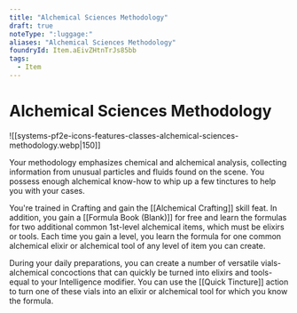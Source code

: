 ```yaml
---
title: "Alchemical Sciences Methodology"
draft: true
noteType: ":luggage:"
aliases: "Alchemical Sciences Methodology"
foundryId: Item.aEivZHtnTrJs85bb
tags:
  - Item
---
```


# Alchemical Sciences Methodology
![[systems-pf2e-icons-features-classes-alchemical-sciences-methodology.webp|150]]

Your methodology emphasizes chemical and alchemical analysis, collecting information from unusual particles and fluids found on the scene. You possess enough alchemical know-how to whip up a few tinctures to help you with your cases.

You're trained in Crafting and gain the [[Alchemical Crafting]] skill feat. In addition, you gain a [[Formula Book (Blank)]] for free and learn the formulas for two additional common 1st-level alchemical items, which must be elixirs or tools. Each time you gain a level, you learn the formula for one common alchemical elixir or alchemical tool of any level of item you can create.

During your daily preparations, you can create a number of versatile vials-alchemical concoctions that can quickly be turned into elixirs and tools-equal to your Intelligence modifier. You can use the [[Quick Tincture]] action to turn one of these vials into an elixir or alchemical tool for which you know the formula.
